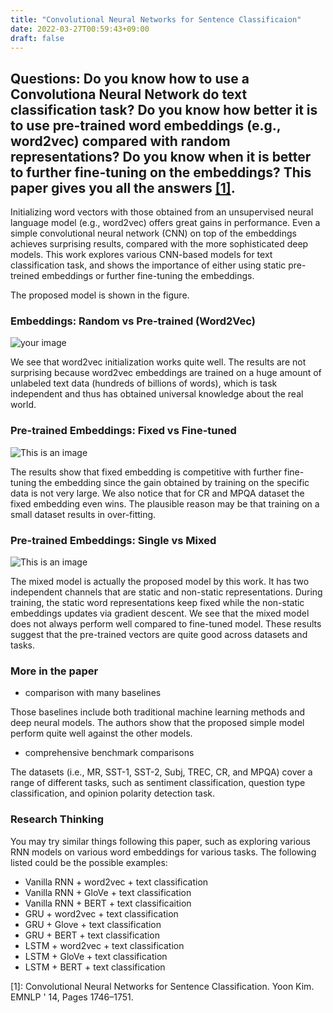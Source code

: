 ```yaml
---
title: "Convolutional Neural Networks for Sentence Classificaion"
date: 2022-03-27T00:59:43+09:00
draft: false
---
```


## Questions: Do you know how to use a Convolutiona Neural Network do text classification task? Do you know how better it is to use pre-trained word embeddings (e.g., word2vec) compared with random representations? Do you know when it is better to further fine-tuning on the embeddings? This paper gives you all the answers [[1]](https://aclanthology.org/D14-1181.pdf).

Initializing word vectors with those obtained from
an unsupervised neural language model (e.g., word2vec) offers great gains in performance. Even a simple convolutional neural network (CNN) on top of the embeddings achieves surprising results, compared with the more sophisticated deep models.
This work explores various CNN-based models for text classification task, and shows the importance of either using static pre-treined embeddings or further fine-tuning the embeddings. 

The proposed model is shown in the figure. 

### Embeddings: Random vs Pre-trained (Word2Vec)
![your image](/images/1v.png)

We see that word2vec initialization works quite well. The results are not surprising because word2vec embeddings are trained on a huge amount of unlabeled text data (hundreds of billions of words), which is task independent and thus has obtained universal knowledge about the real world.

### Pre-trained Embeddings: Fixed vs Fine-tuned
![This is an image](/images/2.png)

The results show that fixed embedding is competitive with further fine-tuning the embedding since the gain obtained by training on the specific data is not very large. We also notice that for CR and MPQA dataset the fixed embedding even wins.
The plausible reason may be that training on a small dataset results in over-fitting. 

### Pre-trained Embeddings: Single vs Mixed
![This is an image](/images/3v.png)

The mixed model is actually the proposed model by this work. It has two independent channels that are static and non-static representations. During training, the static word representations keep fixed while the non-static embeddings updates via gradient descent. We see that the mixed 
model does not always perform well compared to fine-tuned model. These results suggest that the pre-trained vectors are quite good across datasets and tasks.

### More in the paper

- comparison with many baselines 

Those baselines include both traditional machine learning methods and deep neural models. The authors show that the proposed simple model perform quite well against the other models.

- comprehensive benchmark comparisons

The datasets (i.e., MR, SST-1, SST-2, Subj, TREC, CR, and MPQA) cover a range of different tasks, such as sentiment classification, question type classification, and opinion polarity detection task.


### Research Thinking

You may try similar things following this paper, such as exploring various RNN models on various word embeddings for various tasks. 
The following listed could be the possible examples:

- Vanilla RNN + word2vec + text classification
- Vanilla RNN + GloVe + text classification
- Vanilla RNN + BERT + text classificaition
- GRU + word2vec + text classification 
- GRU + Glove + text classification
- GRU + BERT + text classification
- LSTM + word2vec + text classification
- LSTM + GloVe + text classification
- LSTM + BERT + text classification


[1]: Convolutional Neural Networks for Sentence Classification. Yoon Kim. EMNLP ' 14, Pages 1746–1751. 